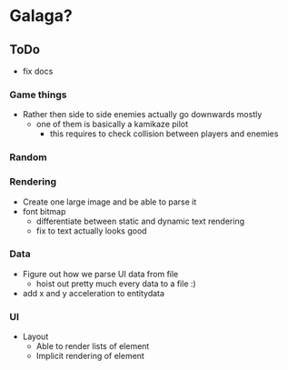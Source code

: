 # Galaga? 

## ToDo
* fix docs

### Game things
* Rather then side to side enemies actually go downwards mostly
  * one of them is basically a kamikaze pilot
    * this requires to check collision between players and enemies

### Random

### Rendering
* Create one large image and be able to parse it
* font bitmap
    * differentiate between static and dynamic text rendering
    * fix to text actually looks good

### Data
* Figure out how we parse UI data from file
    * hoist out pretty much every data to a file :)
* add x and y acceleration to entitydata

### UI
* Layout
  * Able to render lists of element
  * Implicit rendering of element

